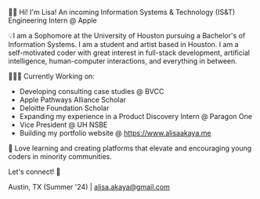 👋🏽 Hi! I'm Lisa! An incoming Information Systems & Technology (IS&T) Engineering Intern @ Apple

💡I am a Sophomore at the University of Houston pursuing a Bachelor's of Information Systems. I am a student and artist based in Houston. I am a self-motivated coder with great interest in full-stack development, artificial intelligence, human-computer interactions, and everything in between.

👩🏽‍💻 Currently Working on: 
+ Developing consulting case studies @ BVCC
+ Apple Pathways Alliance Scholar
+ Deloitte Foundation Scholar
+ Expanding my experience in a Product Discovery Intern @ Paragon One
+ Vice President @ UH NSBE
+ Building my portfolio website @ https://www.alisaakaya.me

🌱 Love learning and creating platforms that elevate and encouraging young coders in minority communities.

Let's connect! 🔗

Austin, TX (Summer '24) | [alisa.akaya@gmail.com](mailto:alisa.akaya@gmail.com)
